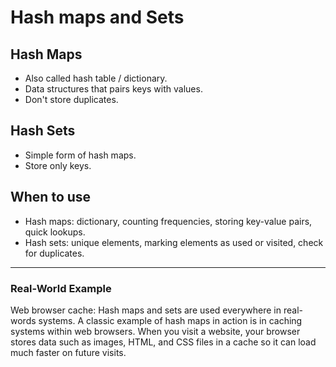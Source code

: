 # Hash maps and Sets

## Hash Maps

- Also called hash table / dictionary.
- Data structures that pairs keys with values.
- Don't store duplicates.

## Hash Sets

- Simple form of hash maps.
- Store only keys.

## When to use

- Hash maps: dictionary, counting frequencies, storing key-value pairs, quick lookups.
- Hash sets: unique elements, marking elements as used or visited, check for duplicates.

---

### Real-World Example

Web browser cache: Hash maps and sets are used everywhere in real-words systems. A classic example of hash maps in action is in caching systems within web browsers. When you visit a website, your browser stores data such as images, HTML, and CSS files in a cache so it can load much faster on future visits.
